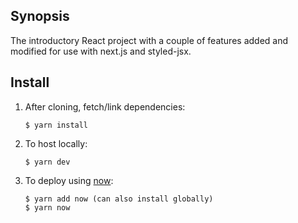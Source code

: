 ## Synopsis

The introductory React project with a couple of features added and modified for use with next.js and styled-jsx.

## Install

1. After cloning, fetch/link dependencies:

	```
	$ yarn install
	```
2. To host locally:

	```
	$ yarn dev
	```
3. To deploy using [now](https://zeit.co/now):

	```
	$ yarn add now (can also install globally)
	$ yarn now
	```